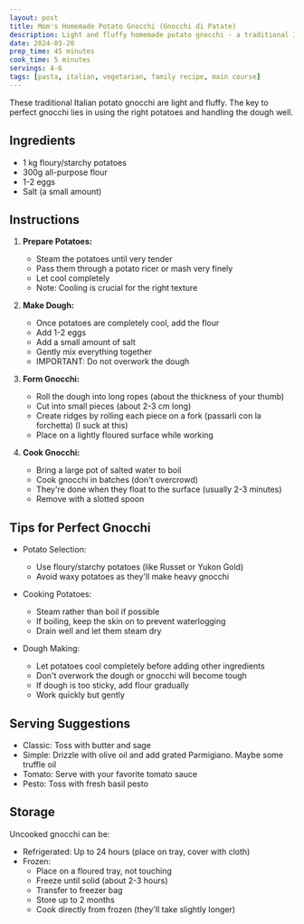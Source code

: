 ```yaml
---
layout: post
title: Mom's Homemade Potato Gnocchi (Gnocchi di Patate)
description: Light and fluffy homemade potato gnocchi - a traditional Italian recipe that turns simple ingredients into pillowy pasta perfection.
date: 2024-03-20
prep_time: 45 minutes
cook_time: 5 minutes
servings: 4-6
tags: [pasta, italian, vegetarian, family recipe, main course]
---
```


These traditional Italian potato gnocchi are light and fluffy. The key to perfect gnocchi lies in using the right potatoes and handling the dough well.

## Ingredients

- 1 kg floury/starchy potatoes
- 300g all-purpose flour
- 1-2 eggs
- Salt (a small amount)

## Instructions

1. **Prepare Potatoes:**
   - Steam the potatoes until very tender
   - Pass them through a potato ricer or mash very finely
   - Let cool completely
   - Note: Cooling is crucial for the right texture

2. **Make Dough:**
   - Once potatoes are completely cool, add the flour
   - Add 1-2 eggs
   - Add a small amount of salt
   - Gently mix everything together
   - IMPORTANT: Do not overwork the dough

3. **Form Gnocchi:**
   - Roll the dough into long ropes (about the thickness of your thumb)
   - Cut into small pieces (about 2-3 cm long)
   - Create ridges by rolling each piece on a fork (passarli con la forchetta) (I suck at this)
   - Place on a lightly floured surface while working

4. **Cook Gnocchi:**
   - Bring a large pot of salted water to boil
   - Cook gnocchi in batches (don't overcrowd)
   - They're done when they float to the surface (usually 2-3 minutes)
   - Remove with a slotted spoon

## Tips for Perfect Gnocchi

- Potato Selection:
  - Use floury/starchy potatoes (like Russet or Yukon Gold)
  - Avoid waxy potatoes as they'll make heavy gnocchi

- Cooking Potatoes:
  - Steam rather than boil if possible
  - If boiling, keep the skin on to prevent waterlogging
  - Drain well and let them steam dry

- Dough Making:
  - Let potatoes cool completely before adding other ingredients
  - Don't overwork the dough or gnocchi will become tough
  - If dough is too sticky, add flour gradually
  - Work quickly but gently

## Serving Suggestions

- Classic: Toss with butter and sage
- Simple: Drizzle with olive oil and add grated Parmigiano. Maybe some truffle oil
- Tomato: Serve with your favorite tomato sauce
- Pesto: Toss with fresh basil pesto

## Storage

Uncooked gnocchi can be:
- Refrigerated: Up to 24 hours (place on tray, cover with cloth)
- Frozen:
  - Place on a floured tray, not touching
  - Freeze until solid (about 2-3 hours)
  - Transfer to freezer bag
  - Store up to 2 months
  - Cook directly from frozen (they'll take slightly longer)
